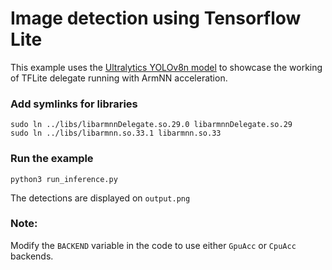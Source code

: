 # Image detection using Tensorflow Lite
This example uses the [Ultralytics YOLOv8n model](https://docs.ultralytics.com/models/yolov8/) 
to showcase the working of TFLite delegate running with ArmNN acceleration.

### Add symlinks for libraries
```shell
sudo ln ../libs/libarmnnDelegate.so.29.0 libarmnnDelegate.so.29
sudo ln ../libs/libarmnn.so.33.1 libarmnn.so.33
```

### Run the example
```shell
python3 run_inference.py
```

The detections are displayed on `output.png`

### Note:
Modify the `BACKEND` variable in the code to use either `GpuAcc` or `CpuAcc` backends.
